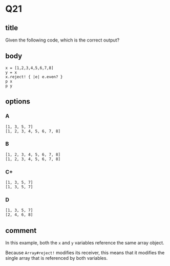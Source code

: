 # Q21

## title

Given the following code, which is the correct output?

## body

```
x = [1,2,3,4,5,6,7,8]
y = x
x.reject! { |e| e.even? }
p x
p y
```

## options

### A

```
[1, 3, 5, 7]
[1, 2, 3, 4, 5, 6, 7, 8]
```

### B

```
[1, 2, 3, 4, 5, 6, 7, 8]
[1, 2, 3, 4, 5, 6, 7, 8]
```

### C+

```
[1, 3, 5, 7]
[1, 3, 5, 7]
```

### D

```
[1, 3, 5, 7]
[2, 4, 6, 8]
```

## comment

In this example, both the `x` and `y` variables reference the same array object.

Because `Array#reject!` modifies its receiver, this means that it modifies the single array that is referenced by both variables.
